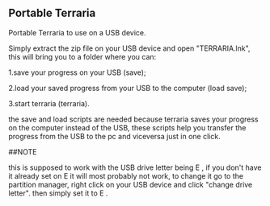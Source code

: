 ## Portable Terraria
Portable Terraria to use on a USB device.

Simply extract the zip file on your USB device and open "TERRARIA.lnk", this will bring you to a folder where you can:

1.save your progress on your USB (save);

2.load your saved progress from your USB to the computer (load save);

3.start terraria (terraria).

the save and load scripts are needed because terraria saves your progress on the computer instead of the USB, these scripts help you transfer the progress from the USB to the pc and viceversa just in one click.

##NOTE

this is supposed to work with the USB drive letter being E , if you don't have it already set on E it will most probably not work, to change it go to the partition manager, right click on your USB device and click "change drive letter". then simply set it to E .
